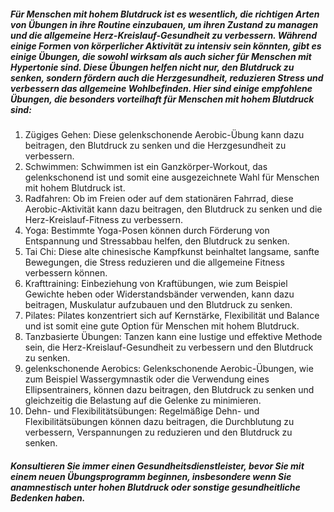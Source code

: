 ##### Für Menschen mit hohem Blutdruck ist es wesentlich, die richtigen Arten von Übungen in ihre Routine einzubauen, um ihren Zustand zu managen und die allgemeine Herz-Kreislauf-Gesundheit zu verbessern. Während einige Formen von körperlicher Aktivität zu intensiv sein könnten, gibt es einige Übungen, die sowohl wirksam als auch sicher für Menschen mit Hypertonie sind. Diese Übungen helfen nicht nur, den Blutdruck zu senken, sondern fördern auch die Herzgesundheit, reduzieren Stress und verbessern das allgemeine Wohlbefinden. Hier sind einige empfohlene Übungen, die besonders vorteilhaft für Menschen mit hohem Blutdruck sind:

1. Zügiges Gehen: Diese gelenkschonende Aerobic-Übung kann dazu beitragen, den Blutdruck zu senken und die Herzgesundheit zu verbessern.
2. Schwimmen: Schwimmen ist ein Ganzkörper-Workout, das gelenkschonend ist und somit eine ausgezeichnete Wahl für Menschen mit hohem Blutdruck ist.
3. Radfahren: Ob im Freien oder auf dem stationären Fahrrad, diese Aerobic-Aktivität kann dazu beitragen, den Blutdruck zu senken und die Herz-Kreislauf-Fitness zu verbessern.
4. Yoga: Bestimmte Yoga-Posen können durch Förderung von Entspannung und Stressabbau helfen, den Blutdruck zu senken.
5. Tai Chi: Diese alte chinesische Kampfkunst beinhaltet langsame, sanfte Bewegungen, die Stress reduzieren und die allgemeine Fitness verbessern können.
6. Krafttraining: Einbeziehung von Kraftübungen, wie zum Beispiel Gewichte heben oder Widerstandsbänder verwenden, kann dazu beitragen, Muskulatur aufzubauen und den Blutdruck zu senken.
7. Pilates: Pilates konzentriert sich auf Kernstärke, Flexibilität und Balance und ist somit eine gute Option für Menschen mit hohem Blutdruck.
8. Tanzbasierte Übungen: Tanzen kann eine lustige und effektive Methode sein, die Herz-Kreislauf-Gesundheit zu verbessern und den Blutdruck zu senken.
9. gelenkschonende Aerobics: Gelenkschonende Aerobic-Übungen, wie zum Beispiel Wassergymnastik oder die Verwendung eines Ellipsentrainers, können dazu beitragen, den Blutdruck zu senken und gleichzeitig die Belastung auf die Gelenke zu minimieren.
10. Dehn- und Flexibilitätsübungen: Regelmäßige Dehn- und Flexibilitätsübungen können dazu beitragen, die Durchblutung zu verbessern, Verspannungen zu reduzieren und den Blutdruck zu senken.

##### Konsultieren Sie immer einen Gesundheitsdienstleister, bevor Sie mit einem neuen Übungsprogramm beginnen, insbesondere wenn Sie anamnestisch unter hohen Blutdruck oder sonstige gesundheitliche Bedenken haben.